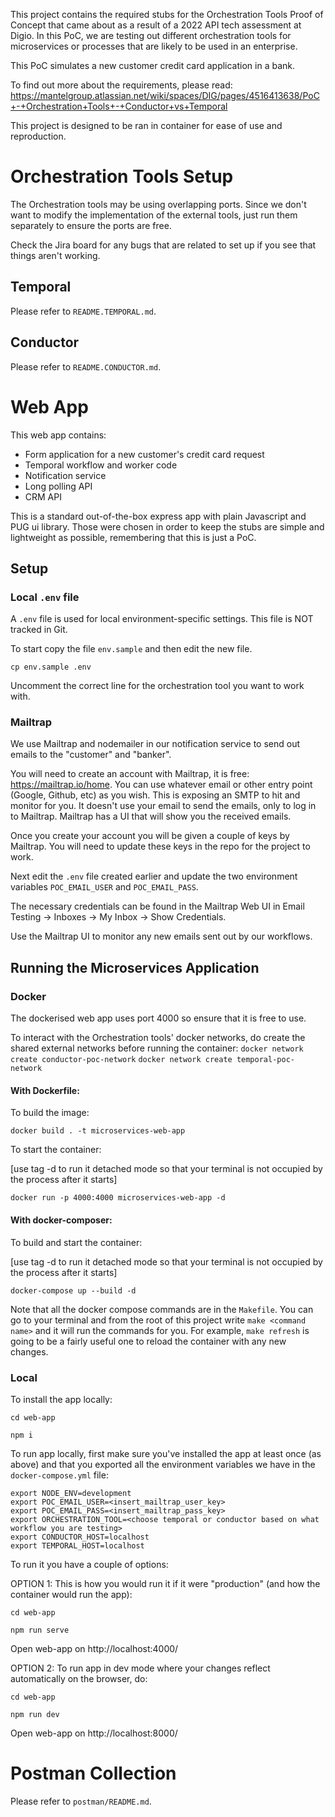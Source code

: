 This project contains the required stubs for the Orchestration Tools Proof of Concept that came about as a result of a 2022 API tech assessment at Digio. In this PoC, we are testing out different orchestration tools for microservices or processes that are likely to be used in an enterprise.

This PoC simulates a new customer credit card application in a bank.

To find out more about the requirements, please read: https://mantelgroup.atlassian.net/wiki/spaces/DIG/pages/4516413638/PoC+-+Orchestration+Tools+-+Conductor+vs+Temporal 

This project is designed to be ran in container for ease of use and reproduction.

# Orchestration Tools Setup

The Orchestration tools may be using overlapping ports. Since we don't want to modify the implementation of the external tools, just run them separately to ensure the ports are free.

Check the Jira board for any bugs that are related to set up if you see that things aren't working.

## Temporal
Please refer to `README.TEMPORAL.md`.

## Conductor
Please refer to `README.CONDUCTOR.md`.

# Web App

This web app contains:
* Form application for a new customer's credit card request
* Temporal workflow and worker code
* Notification service
* Long polling API
* CRM API

This is a standard out-of-the-box express app with plain Javascript and PUG ui library. Those were chosen in order to keep the stubs are simple and lightweight as possible, remembering that this is just a PoC.

## Setup

### Local `.env` file

A `.env` file is used for local environment-specific settings.
This file is NOT tracked in Git.

To start copy the file `env.sample` and then edit the new file.
```shell
cp env.sample .env
```
Uncomment the correct line for the orchestration tool you want to work with.

### Mailtrap

We use Mailtrap and nodemailer in our notification service to send out emails to the "customer" and "banker". 

You will need to create an account with Mailtrap, it is free: https://mailtrap.io/home. You can use whatever email or other entry point (Google, Github, etc) as you wish. This is exposing an SMTP to hit and monitor for you. It doesn't use your email to send the emails, only to log in to Mailtrap. Mailtrap has a UI that will show you the received emails.

Once you create your account you will be given a couple of keys by Mailtrap. You will need to update these keys in the repo for the project to work.

Next edit the `.env` file created earlier and update the two environment 
variables `POC_EMAIL_USER` and `POC_EMAIL_PASS`.

The necessary credentials can be found in the Mailtrap Web UI in
Email Testing -> Inboxes -> My Inbox -> Show Credentials.

Use the Mailtrap UI to monitor any new emails sent out by our workflows.

## Running the Microservices Application

### Docker

The dockerised web app uses port 4000 so ensure that it is free to use.

To interact with the Orchestration tools' docker networks, do create the shared external networks before running the container:
`docker network create conductor-poc-network`
`docker network create temporal-poc-network`

#### With Dockerfile:

To build the image:

`docker build . -t microservices-web-app`

To start the container:

[use tag -d to run it detached mode so that your terminal is not occupied by the process after it starts]

`docker run -p 4000:4000 microservices-web-app -d`

#### With docker-composer:

To build and start the container:

[use tag -d to run it detached mode so that your terminal is not occupied by the process after it starts]

`docker-compose up --build -d`

Note that all the docker compose commands are in the `Makefile`. You can go to your terminal and from the root of this project write `make <command name>` and it will run the commands for you. For example, `make refresh` is going to be a fairly useful one to reload the container with any new changes.

### Local

To install the app locally:

`cd web-app`

`npm i`

To run app locally, first make sure you've installed the app at least once (as above) and that you exported all the environment variables we have in the `docker-compose.yml` file:

```
export NODE_ENV=development
export POC_EMAIL_USER=<insert_mailtrap_user_key>
export POC_EMAIL_PASS=<insert_mailtrap_pass_key>
export ORCHESTRATION_TOOL=<choose temporal or conductor based on what workflow you are testing>
export CONDUCTOR_HOST=localhost
export TEMPORAL_HOST=localhost
```

To run it you have a couple of options:

OPTION 1: This is how you would run it if it were "production" (and how the container would run the app):

`cd web-app`

`npm run serve`

Open web-app on http://localhost:4000/ 

OPTION 2: To run app in dev mode where your changes reflect automatically on the browser, do:

`cd web-app`

`npm run dev`

Open web-app on http://localhost:8000/ 

# Postman Collection
Please refer to `postman/README.md`.
